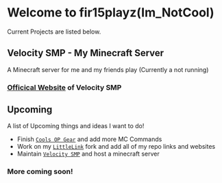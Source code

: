 # Welcome to fir15playz(Im_NotCool)
Current Projects are listed below.

## Velocity SMP - My Minecraft Server
A Minecraft server for me and my friends play (Currently a not running)
### [Officical Website](https://fir15playz.github.io/Velocity-SMP/) of Velocity SMP

## Upcoming
A list of Upcoming things and ideas I want to do!

- Finish [`Cools OP Gear`](https://github.com/fir15playz/Cools-OP-Gear) and add more MC Commands
- Work on my [`LittleLink`](https://github.com/fir15playz/LittleLink) fork and add all of my repo links and websites 
- Maintain [`Velocity SMP`](https://fir15playz.github.io/Velocity-SMP/) and host a minecraft server

### More coming soon!
